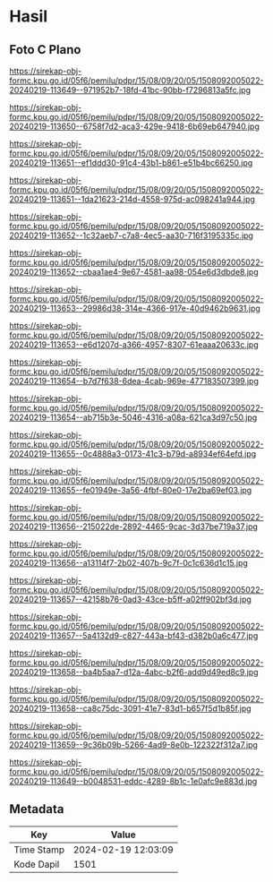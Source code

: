 # Hasil

## Foto C Plano

https://sirekap-obj-formc.kpu.go.id/05f6/pemilu/pdpr/15/08/09/20/05/1508092005022-20240219-113649--971952b7-18fd-41bc-90bb-f7296813a5fc.jpg

https://sirekap-obj-formc.kpu.go.id/05f6/pemilu/pdpr/15/08/09/20/05/1508092005022-20240219-113650--6758f7d2-aca3-429e-9418-6b69eb647940.jpg

https://sirekap-obj-formc.kpu.go.id/05f6/pemilu/pdpr/15/08/09/20/05/1508092005022-20240219-113651--ef1ddd30-91c4-43b1-b861-e51b4bc66250.jpg

https://sirekap-obj-formc.kpu.go.id/05f6/pemilu/pdpr/15/08/09/20/05/1508092005022-20240219-113651--1da21623-214d-4558-975d-ac098241a944.jpg

https://sirekap-obj-formc.kpu.go.id/05f6/pemilu/pdpr/15/08/09/20/05/1508092005022-20240219-113652--1c32aeb7-c7a8-4ec5-aa30-716f3195335c.jpg

https://sirekap-obj-formc.kpu.go.id/05f6/pemilu/pdpr/15/08/09/20/05/1508092005022-20240219-113652--cbaa1ae4-9e67-4581-aa98-054e6d3dbde8.jpg

https://sirekap-obj-formc.kpu.go.id/05f6/pemilu/pdpr/15/08/09/20/05/1508092005022-20240219-113653--29986d38-314e-4366-917e-40d9462b9631.jpg

https://sirekap-obj-formc.kpu.go.id/05f6/pemilu/pdpr/15/08/09/20/05/1508092005022-20240219-113653--e6d1207d-a366-4957-8307-61eaaa20633c.jpg

https://sirekap-obj-formc.kpu.go.id/05f6/pemilu/pdpr/15/08/09/20/05/1508092005022-20240219-113654--b7d7f638-6dea-4cab-969e-477183507399.jpg

https://sirekap-obj-formc.kpu.go.id/05f6/pemilu/pdpr/15/08/09/20/05/1508092005022-20240219-113654--ab715b3e-5046-4316-a08a-621ca3d97c50.jpg

https://sirekap-obj-formc.kpu.go.id/05f6/pemilu/pdpr/15/08/09/20/05/1508092005022-20240219-113655--0c4888a3-0173-41c3-b79d-a8934ef64efd.jpg

https://sirekap-obj-formc.kpu.go.id/05f6/pemilu/pdpr/15/08/09/20/05/1508092005022-20240219-113655--fe01949e-3a56-4fbf-80e0-17e2ba69ef03.jpg

https://sirekap-obj-formc.kpu.go.id/05f6/pemilu/pdpr/15/08/09/20/05/1508092005022-20240219-113656--215022de-2892-4465-9cac-3d37be719a37.jpg

https://sirekap-obj-formc.kpu.go.id/05f6/pemilu/pdpr/15/08/09/20/05/1508092005022-20240219-113656--a13114f7-2b02-407b-9c7f-0c1c636d1c15.jpg

https://sirekap-obj-formc.kpu.go.id/05f6/pemilu/pdpr/15/08/09/20/05/1508092005022-20240219-113657--42158b76-0ad3-43ce-b5ff-a02ff902bf3d.jpg

https://sirekap-obj-formc.kpu.go.id/05f6/pemilu/pdpr/15/08/09/20/05/1508092005022-20240219-113657--5a4132d9-c827-443a-bf43-d382b0a6c477.jpg

https://sirekap-obj-formc.kpu.go.id/05f6/pemilu/pdpr/15/08/09/20/05/1508092005022-20240219-113658--ba4b5aa7-d12a-4abc-b2f6-add9d49ed8c9.jpg

https://sirekap-obj-formc.kpu.go.id/05f6/pemilu/pdpr/15/08/09/20/05/1508092005022-20240219-113658--ca8c75dc-3091-41e7-83d1-b657f5d1b85f.jpg

https://sirekap-obj-formc.kpu.go.id/05f6/pemilu/pdpr/15/08/09/20/05/1508092005022-20240219-113659--9c36b09b-5266-4ad9-8e0b-122322f312a7.jpg

https://sirekap-obj-formc.kpu.go.id/05f6/pemilu/pdpr/15/08/09/20/05/1508092005022-20240219-113649--b0048531-eddc-4289-8b1c-1e0afc9e883d.jpg


## Metadata

| Key        | Value               |
| ---------- | ------------------- |
| Time Stamp | 2024-02-19 12:03:09 |
| Kode Dapil | 1501                |



